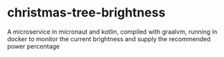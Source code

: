 # christmas-tree-brightness
A microservice in micronaut and kotlin, compiled with graalvm, running in docker to monitor the current brightness and supply the recommended power percentage
